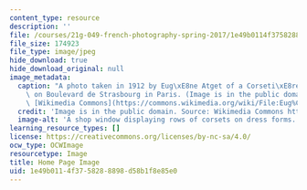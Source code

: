 ```yaml
---
content_type: resource
description: ''
file: /courses/21g-049-french-photography-spring-2017/1e49b0114f3758288898d58b1f8e85e0_21G-049S17.jpg
file_size: 174923
file_type: image/jpeg
hide_download: true
hide_download_original: null
image_metadata:
  caption: "A photo taken in 1912 by Eug\xE8ne Atget of a Corseti\xE8re shop window\
    \ on Boulevard de Strasbourg in Paris. (Image is in the public domain. Source:\
    \ [Wikimedia Commons](https://commons.wikimedia.org/wiki/File:Eug%C3%A8ne_Atget,_Boulevard_de_Strasbourg,_Corsets,_Paris,_1912.jpg).)"
  credit: 'Image is in the public domain. Source: Wikimedia Commons https://commons.wikimedia.org/wiki/File:Eug%C3%A8ne\_Atget,\_Boulevard\_de\_Strasbourg,\_Corsets,\_Paris,\_1912.jpg.'
  image-alt: 'A shop window displaying rows of corsets on dress forms. '
learning_resource_types: []
license: https://creativecommons.org/licenses/by-nc-sa/4.0/
ocw_type: OCWImage
resourcetype: Image
title: Home Page Image
uid: 1e49b011-4f37-5828-8898-d58b1f8e85e0
---
```


